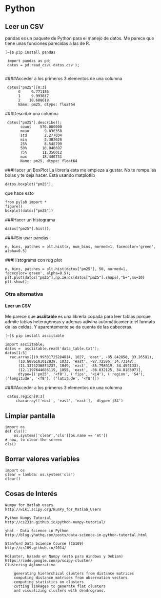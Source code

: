 ﻿# Python

## Leer un CSV 
pandas es un paquete de Python para el manejo de datos. Me parece que tiene unas funciones parecidas a las de R.

`[~]$ pip install pandas`

```
 import pandas as pd;
 datos = pd.read_csv('datos.csv');


```
####Acceder a los primeros 3 elementos de una columna
```
 datos["pm25"][0:3]
      0     9.771185
      1     9.993817
      2    10.688618
      Name: pm25, dtype: float64
```
###Describir una columna
```
 datos["pm25"].describe();
       count    576.000000
       mean       9.836358
       std        2.277034
       min        3.382626
       25%        8.548799
       50%       10.046697
       75%       11.356012
       max       18.440731
       Name: pm25, dtype: float64
```

###Hacer un BoxPlot
La librería esta me empieza a gustar. No te rompe las bolas y te deja hacer. Está usando matplotlib
```
datos.boxplot("pm25");
```
que hace esto
```
from pylab import *
figure()
boxplot(datos["pm25"])

```

###Hacer un histograma
```
datos["pm25"].hist();
```
####Sin usar pandas
```
n, bins, patches = plt.hist(x, num_bins, normed=1, facecolor='green', alpha=0.5)
```

###Histograma con rug plot
```
n, bins, patches = plt.hist(datos["pm25"], 50, normed=1, facecolor='green', alpha=0.5);
plt.plot(datos["pm25"],np.zeros(datos["pm25"].shape),"b+",ms=20)
plt.show();
```

### Otra alternativa
#### Leer un CSV 

Me parece que **asciitable** es una librería copada para leer tablas porque admite tablas heterogéneas y ademas adivina automáticamente el formato de las celdas. Y aparentemente se da cuenta de las cabeceras.

`[~]$ pip install asciitable`


 ```
 import asciitable;
 datos =  asciitable.read('data_table.txt'); 
 datos[1:5]
   rec.array([(9.99381725284814, 1027, 'east', -85.842858, 33.26581),
       (10.6886181012839, 1033, 'east', -87.72596, 34.73148),
       (11.3374236874237, 1049, 'east', -85.798919, 34.459133),
       (12.1197644686119, 1055, 'east', -86.032125, 34.018597)], 
       dtype=[('pm25', '<f8'), ('fips', '<i4'), ('region', 'S4'), ('longitude', '<f8'), ('latitude', '<f8')])
```
####Acceder a los primeros 3 elementos de una columna
```
 datos.region[0:3]
     chararray(['east', 'east', 'east'],  dtype='|S4')
```

## Limpiar pantalla

```
import os
def cls():
    os.system(['clear','cls'][os.name == 'nt'])
# now, to clear the screen
cls()
```

## Borrar valores variables

```
import os
clear = lambda: os.system('cls')
clear()

```
  
## Cosas de Interés

```
Numpy for Matlab users
http://wiki.scipy.org/NumPy_for_Matlab_Users

Python Numpy Tutorial
http://cs231n.github.io/python-numpy-tutorial/

yhat - Data Science in Python
http://blog.yhathq.com/posts/data-science-in-python-tutorial.html

Stanford Data Science Course (CS109)
http://cs109.github.io/2014/

HCluster, basado en Numpy (está para Windows y Debian)
https://code.google.com/p/scipy-cluster/
Clustering Aglomerativo

    generating hierarchical clusters from distance matrices
    computing distance matrices from observation vectors
    computing statistics on clusters
    cutting linkages to generate flat clusters
    and visualizing clusters with dendrograms. 


```

